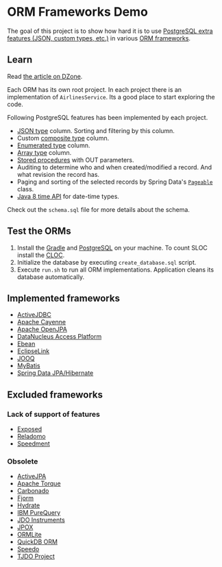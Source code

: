 # ORM Frameworks Demo

The goal of this project is to show how hard it is to use [PostgreSQL extra features (JSON, custom types, etc.)](#learn) in various [ORM frameworks](#implemented-frameworks).

## Learn

Read [the article on DZone](https://dzone.com/articles/best-java-orm-frameworks-for-postgresql).

Each ORM has its own root project. In each project there is an implementation of `AirlinesService`. Its a good place to start exploring the code.

Following PostgreSQL features has been implemented by each project.

* [JSON type](https://www.postgresql.org/docs/9.5/static/functions-json.html) column. Sorting and filtering by this column.
* Custom [composite type](https://www.postgresql.org/docs/9.5/static/rowtypes.html) column.
* [Enumerated type](https://www.postgresql.org/docs/current/static/datatype-enum.html) column.
* [Array type](https://www.postgresql.org/docs/9.5/static/arrays.html) column.
* [Stored procedures](https://www.postgresql.org/docs/9.5/static/plpgsql.html) with OUT parameters.
* Auditing to determine who and when created/modified a record. And what revision the record has.
* Paging and sorting of the selected records by Spring Data's [`Pageable`](http://docs.spring.io/spring-data/commons/docs/current/api/org/springframework/data/domain/Pageable.html) class.
* [Java 8 time API](http://www.oracle.com/technetwork/articles/java/jf14-date-time-2125367.html) for date-time types.

Check out the `schema.sql` file for more details about the schema.

## Test the ORMs

1. Install the [Gradle](http://gradle.org) and [PostgreSQL](https://www.postgresql.org) on your machine.
 To count SLOC install the [CLOC](https://github.com/AlDanial/cloc).
2. Initialize the database by executing `create_database.sql` script.
3. Execute `run.sh` to run all ORM implementations. Application cleans its database automatically.

## Implemented frameworks

* [ActiveJDBC](http://javalite.io/activejdbc)
* [Apache Cayenne](http://cayenne.apache.org)
* [Apache OpenJPA](http://openjpa.apache.org)
* [DataNucleus Access Platform](http://www.datanucleus.org)
* [Ebean](http://ebean-orm.github.io)
* [EclipseLink](http://www.eclipse.org/eclipselink/)
* [JOOQ](http://www.jooq.org)
* [MyBatis](http://mybatis.org)
* [Spring Data JPA/Hibernate](http://projects.spring.io/spring-data-jpa/)

## Excluded frameworks

### Lack of support of features

* [Exposed](https://github.com/JetBrains/Exposed)
* [Reladomo](https://github.com/goldmansachs/reladomo)
* [Speedment](http://www.speedment.com)

### Obsolete

* [ActiveJPA](https://github.com/activejpa/activejpa)
* [Apache Torque](https://db.apache.org/torque/torque-4.0/index.html)
* [Carbonado](https://github.com/Carbonado/Carbonado)
* [Fjorm](https://github.com/mladenadamovic/fjorm/tree/master)
* [Hydrate](http://hydrate.sourceforge.net/Manual.html)
* [IBM PureQuery](http://www.ibm.com/developerworks/downloads/im/datastudiodev/?S_TACT=105AGX01&S_CMP=LP)
* [JDO Instruments](http://www.jdoinstruments.org)
* [JPOX](http://www.jpox.org)
* [ORMLite](http://ormlite.com)
* [QuickDB ORM](https://code.google.com/archive/p/quickdb/)
* [Speedo](http://speedo.ow2.org)
* [TJDO Project](http://tjdo.sourceforge.net)
